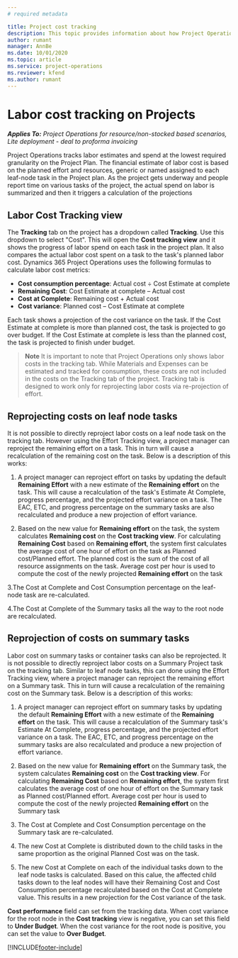 ```yaml
---
# required metadata

title: Project cost tracking 
description: This topic provides information about how Project Operations tracks progress against labor cost and spend on the Project.
author: rumant
manager: AnnBe
ms.date: 10/01/2020
ms.topic: article
ms.service: project-operations
ms.reviewer: kfend
ms.author: rumant
---
```


# Labor cost tracking on Projects

_**Applies To:** Project Operations for resource/non-stocked based scenarios, Lite deployment - deal to proforma invoicing_

Project Operations tracks labor estimates and spend at the lowest required granularity on the Project Plan. The financial estimate of labor cost is based on the planned effort and resources, generic or named assigned to each leaf-node task in the Project plan. As the project gets underway and people report time on various tasks of the project, the actual spend on labor is summarized and then it triggers a calculation of the projections

## Labor Cost Tracking view

The **Tracking** tab on the project has a dropdown called **Tracking**. Use this dropdown to select "Cost". This will open the **Cost tracking view**  and it shows the progress of labor spend on each task in the project plan. It also compares the actual labor cost spent on a task to the task's planned labor cost. Dynamics 365 Project Operations uses the following formulas to calculate labor cost metrics:

- **Cost consumption percentage**: Actual cost  ÷ Cost Estimate at complete 
- **Remaining Cost**: Cost Estimate at complete  – Actual cost  
- **Cost at Complete**: Remaining cost + Actual cost
- **Cost variance**: Planned cost – Cost Estimate at complete 

Each task shows a projection of the cost variance on the task. If the Cost Estimate at complete  is more than planned cost, the task is projected to go over budget. If the Cost Estimate at complete is less than the planned cost, the task is projected to finish under budget.

>**Note**
>It is important to note that Project Operations only shows labor costs in the tracking tab. While Materials and Expenses can be estimated and tracked for consumption, these costs are not included in the costs on the Tracking tab of the project. Tracking tab is designed to work only for reprojecting labor costs via re-projection of effort.  

## Reprojecting costs on leaf node tasks

It is not possible to directly reproject labor costs on a leaf node task on the tracking tab. However using the Effort Tracking view, a project manager can reproject the remaining effort on a task. This in turn will cause a recalculation of the remaining cost on the task. Below is a description of this works:

1. A project manager can reproject effort on tasks by updating the default **Remaining Effort** with a new estimate of the **Remaining effort** on the task. 
This will cause a recalculation of the task's Estimate At Complete, progress percentage, and the projected effort variance on a task. The EAC, ETC, and progress percentage on the summary tasks are also recalculated and produce a new projection of effort variance.

2. Based on the new value for **Remaining effort** on the task, the system calculates **Remaining cost** on the **Cost tracking view**. For calculating **Remaining Cost** based on **Remaining effort**, the system first calculates the average cost of one hour of effort on the task as Planned cost/Planned effort. The planned cost is the sum of the cost of all resource assignments on the task. Average cost per hour is used to compute the cost of the newly projected **Remaining effort** on the task

3.The Cost at Complete and Cost Consumption percentage on the leaf-node task are re-calculated.

4.The Cost at Complete of the Summary tasks all the way to the root node are recalculated.

## Reprojection of costs on summary tasks

Labor cost on summary tasks or container tasks can also be reprojected. It is not possible to directly reproject labor costs on a Summary Project task on the tracking tab. Similar to leaf node tasks, this can done using the Effort Tracking view, where a project manager can reproject the remaining effort on a Summary task. This in turn will cause a recalculation of the remaining cost on the Summary task. Below is a description of this works:

1. A project manager can reproject effort on summary tasks by updating the default **Remaining Effort** with a new estimate of the **Remaining effort** on the task. 
This will cause a recalculation of the Summary task's Estimate At Complete, progress percentage, and the projected effort variance on a task. The EAC, ETC, and progress percentage on the summary tasks are also recalculated and produce a new projection of effort variance.

2. Based on the new value for **Remaining effort** on the Summary task, the system calculates **Remaining cost** on the **Cost tracking view**. For calculating **Remaining Cost** based on **Remaining effort**, the system first calculates the average cost of one hour of effort on the Summary task as Planned cost/Planned effort. Average cost per hour is used to compute the cost of the newly projected **Remaining effort** on the Summary task
 
3. The Cost at Complete and Cost Consumption percentage on the Summary task are re-calculated.

4. The new Cost at Complete is distributed down to the child tasks in the same proportion as the original Planned Cost was on the task.

5. The new Cost at Complete on each of the individual tasks down to the leaf node tasks is calculated. Based on this calue, the affected child tasks down to the leaf nodes will have their Remaining Cost and Cost Consumption percentage recalculated based on the Cost at Complete value. This results in a new projection for the Cost variance of the task. 


**Cost performance** field can set from the tracking data. When cost variance for the root node in the **Cost tracking** view is negative, you can set this field to **Under Budget**. When the cost variance for the root node is positive, you can set the value to **Over Budget**.


[!INCLUDE[footer-include](../includes/footer-banner.md)]
